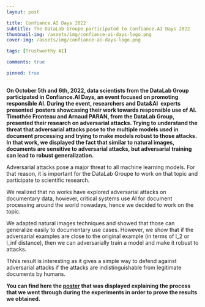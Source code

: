 ```yaml
---
layout: post

title: Confiance.AI Days 2022
subtitle: The DataLab Groupe participated to Confiance.AI Days 2022
thumbnail-img: /assets/img/confiance-ai-days-logo.png
cover-img: /assets/img/confiance-ai-days-logo.png

tags: [Trustworthy AI]

comments: true

pinned: true
---
```



**On October 5th and 6th, 2022, data scientists from the DataLab Group participated in Confiance.AI Days, an event focused on promoting responsible AI. During the event, researchers and Data&AI  experts presented  posters showcasing their work towards responsible use of AI. Timothée Fronteau and Arnaud PARAN, from the DataLab Group, presented their research on adversarial attacks. Trying to understand the threat that adversarial attacks pose to the multiple models used in document processing and trying to make models robust to those attacks. In that work, we displayed the fact that similar to natural images, documents are sensitive to adversarial attacks, but adversarial training can lead to robust generalization.**

Adversarial attacks pose a major threat to all machine learning models.
For that reason, it is important for the DataLab Groupe to work on that topic and participate to scientific research.

We realized that no works have explored adversarial attacks on documentary data, however, critical systems use AI for document processing around the world nowadays, hence we decided to work on the topic.

We adapted natural images techniques and showed that those can generalize easily to documentary use cases. However, we show that if the adversarial examples are close to the original example (in terms of l_2 or l_inf distance),
then we can adversarially train a model and make it robust to attacks.

Thhis result is interesting as it gives a simple way to defend against adversarial attacks if the attacks are indistinguishable from legitimate documents by  humans.

**You can find here the [poster](/assets/docs/Poster_Timothee_Fronteau_VF.pdf) that was displayed explaining the process that we went through during the experiments in order to prove the results we obtained.**
